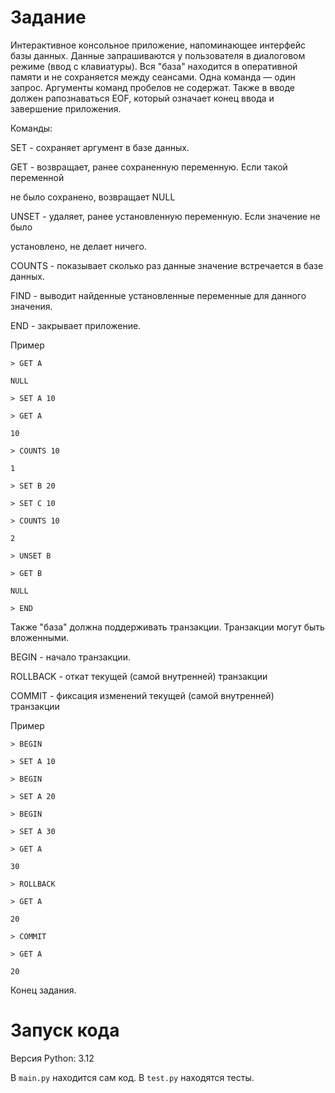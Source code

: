# Задание

Интерактивное консольное приложение, напоминающее интерфейс базы
данных. Данные запрашиваются у пользователя в диалоговом режиме (ввод
с клавиатуры). Вся "база" находится в оперативной памяти и не
сохраняется между сеансами. Одна команда — один запрос. Аргументы
команд пробелов не содержат. Также в вводе должен рапознаваться EOF,
который означает конец ввода и завершение приложения.

Команды:

SET - сохраняет аргумент в базе данных.

GET - возвращает, ранее сохраненную переменную. Если такой переменной

не было сохранено, возвращает NULL

UNSET - удаляет, ранее установленную переменную. Если значение не было

установлено, не делает ничего.

COUNTS - показывает сколько раз данные значение встречается в базе данных.

FIND - выводит найденные установленные переменные для данного значения.

END - закрывает приложение.

Пример
```
> GET A

NULL

> SET A 10

> GET A

10

> COUNTS 10

1

> SET B 20

> SET C 10

> COUNTS 10

2

> UNSET B

> GET B

NULL

> END
```

Также "база" должна поддерживать транзакции. Транзакции могут быть
вложенными.

BEGIN - начало транзакции.

ROLLBACK - откат текущей (самой внутренней) транзакции

COMMIT - фиксация изменений текущей (самой внутренней) транзакции

Пример
```
> BEGIN

> SET A 10

> BEGIN

> SET A 20

> BEGIN

> SET A 30

> GET A

30

> ROLLBACK

> GET A

20

> COMMIT

> GET A

20
```
Конец задания.

# Запуск кода

Версия Python: 3.12

В `main.py` находится сам код.
В `test.py` находятся тесты.